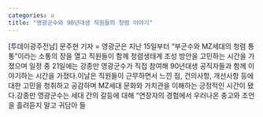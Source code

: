 ```yaml
---
categories: a
title: "영광군수와 90년대생 직원들의 청렴 이야기"
---
```

[투데이광주전남] 문주현 기자 = 영광군은 지난 15일부터 “부군수와 MZ세대의 청렴 통통”이라는 소통의 장을 열고 직원들이 함께 청렴생태계 조성 방안을 고민하는 시간을 가졌으며 일정 중 21일에는 강종만 영광군수가 직접 참여해 90년대생 공직자들과 함께 이야기하는 시간을 가졌다.이날은 직원들이 근무하면서 느낀 점, 건의사항, 개선사항 등에 대한 고민을 청취하고 공감하며 MZ세대 문화와 가치관을 이해하는 긍정적인 시간이 됐다.강종만 영광군수는 세대 간의 갈등에 대해 “연장자의 경험에서 우러나온 충고와 조언을 흘려듣지 말고 귀담아 들